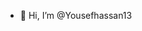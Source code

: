 - 👋 Hi, I’m @Yousefhassan13


<!---
Yousefhassan13/Yousefhassan13 is a ✨ special ✨ repository because its `README.md` (this file) appears on your GitHub profile.
You can click the Preview link to take a look at your changes.
--->
